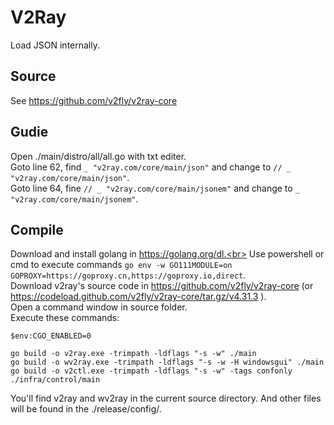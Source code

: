 # V2Ray
Load JSON internally.

## Source
See https://github.com/v2fly/v2ray-core

## Gudie
Open ./main/distro/all/all.go with txt editer.<br>
Goto line 62, find `_ "v2ray.com/core/main/json"` and change to  `// _ "v2ray.com/core/main/json"`.<br>
Goto line 64, fine `// _ "v2ray.com/core/main/jsonem"` and change to `_ "v2ray.com/core/main/jsonem"`.

## Compile
Download and install golang in https://golang.org/dl.<br>
Use powershell or cmd to execute commands `go env -w GO111MODULE=on GOPROXY=https://goproxy.cn,https://goproxy.io,direct`.<br>
Download v2ray's source code in https://github.com/v2fly/v2ray-core (or https://codeload.github.com/v2fly/v2ray-core/tar.gz/v4.31.3 ).<br>
Open a command window in source folder.<br>
Execute these commands:<br>
```
$env:CGO_ENABLED=0

go build -o v2ray.exe -trimpath -ldflags "-s -w" ./main
go build -o wv2ray.exe -trimpath -ldflags "-s -w -H windowsgui" ./main
go build -o v2ctl.exe -trimpath -ldflags "-s -w" -tags confonly ./infra/control/main
```
You'll find v2ray and wv2ray in the current source directory. And other files will be found in the ./release/config/.
